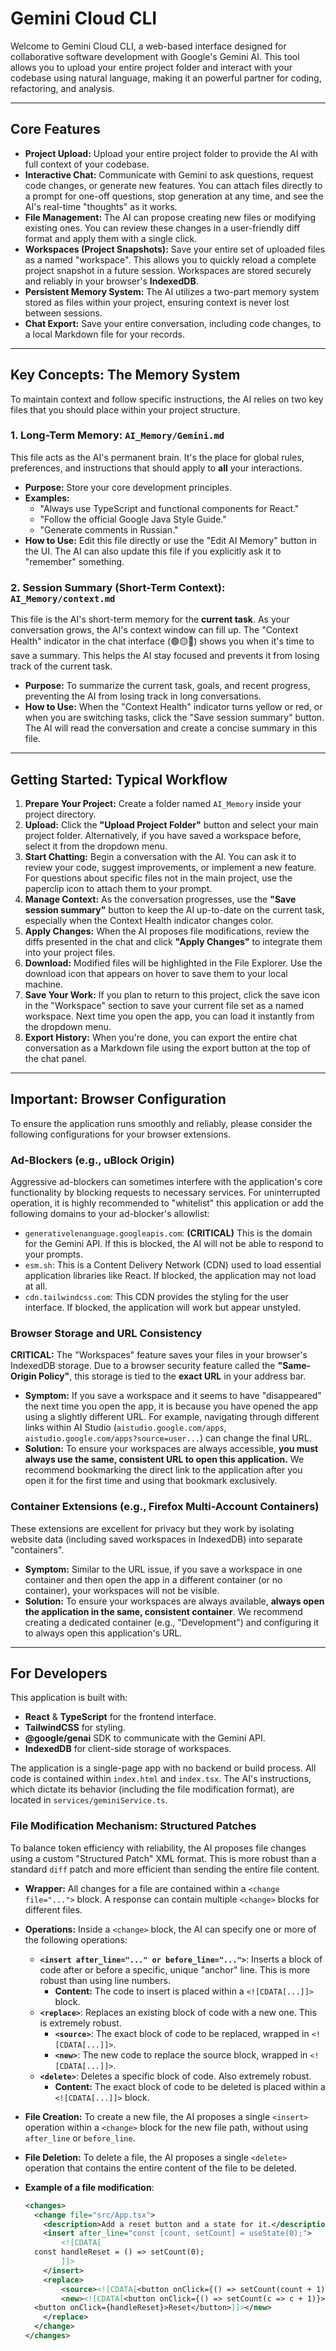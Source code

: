 # Gemini Cloud CLI

Welcome to Gemini Cloud CLI, a web-based interface designed for collaborative software development with Google's Gemini AI. This tool allows you to upload your entire project folder and interact with your codebase using natural language, making it an powerful partner for coding, refactoring, and analysis.

---

## Core Features

*   **Project Upload:** Upload your entire project folder to provide the AI with full context of your codebase.
*   **Interactive Chat:** Communicate with Gemini to ask questions, request code changes, or generate new features. You can attach files directly to a prompt for one-off questions, stop generation at any time, and see the AI's real-time "thoughts" as it works.
*   **File Management:** The AI can propose creating new files or modifying existing ones. You can review these changes in a user-friendly diff format and apply them with a single click.
*   **Workspaces (Project Snapshots):** Save your entire set of uploaded files as a named "workspace". This allows you to quickly reload a complete project snapshot in a future session. Workspaces are stored securely and reliably in your browser's **IndexedDB**.
*   **Persistent Memory System:** The AI utilizes a two-part memory system stored as files within your project, ensuring context is never lost between sessions.
*   **Chat Export:** Save your entire conversation, including code changes, to a local Markdown file for your records.

---

## Key Concepts: The Memory System

To maintain context and follow specific instructions, the AI relies on two key files that you should place within your project structure.

### 1. Long-Term Memory: `AI_Memory/Gemini.md`

This file acts as the AI's permanent brain. It's the place for global rules, preferences, and instructions that should apply to **all** your interactions.

*   **Purpose:** Store your core development principles.
*   **Examples:**
    *   "Always use TypeScript and functional components for React."
    *   "Follow the official Google Java Style Guide."
    *   "Generate comments in Russian."
*   **How to Use:** Edit this file directly or use the "Edit AI Memory" button in the UI. The AI can also update this file if you explicitly ask it to "remember" something.

### 2. Session Summary (Short-Term Context): `AI_Memory/context.md`

This file is the AI's short-term memory for the **current task**. As your conversation grows, the AI's context window can fill up. The "Context Health" indicator in the chat interface (🟢🟡🔴) shows you when it's time to save a summary. This helps the AI stay focused and prevents it from losing track of the current task.

*   **Purpose:** To summarize the current task, goals, and recent progress, preventing the AI from losing track in long conversations.
*   **How to Use:** When the "Context Health" indicator turns yellow or red, or when you are switching tasks, click the "Save session summary" button. The AI will read the conversation and create a concise summary in this file.

---

## Getting Started: Typical Workflow

1.  **Prepare Your Project:** Create a folder named `AI_Memory` inside your project directory.
2.  **Upload:** Click the **"Upload Project Folder"** button and select your main project folder. Alternatively, if you have saved a workspace before, select it from the dropdown menu.
3.  **Start Chatting:** Begin a conversation with the AI. You can ask it to review your code, suggest improvements, or implement a new feature. For questions about specific files not in the main project, use the paperclip icon to attach them to your prompt.
4.  **Manage Context:** As the conversation progresses, use the **"Save session summary"** button to keep the AI up-to-date on the current task, especially when the Context Health indicator changes color.
5.  **Apply Changes:** When the AI proposes file modifications, review the diffs presented in the chat and click **"Apply Changes"** to integrate them into your project files.
6.  **Download:** Modified files will be highlighted in the File Explorer. Use the download icon that appears on hover to save them to your local machine.
7.  **Save Your Work:** If you plan to return to this project, click the save icon in the "Workspace" section to save your current file set as a named workspace. Next time you open the app, you can load it instantly from the dropdown menu.
8.  **Export History:** When you're done, you can export the entire chat conversation as a Markdown file using the export button at the top of the chat panel.

---

## Important: Browser Configuration

To ensure the application runs smoothly and reliably, please consider the following configurations for your browser extensions.

### Ad-Blockers (e.g., uBlock Origin)

Aggressive ad-blockers can sometimes interfere with the application's core functionality by blocking requests to necessary services. For uninterrupted operation, it is highly recommended to "whitelist" this application or add the following domains to your ad-blocker's allowlist:

*   `generativelenanguage.googleapis.com`: **(CRITICAL)** This is the domain for the Gemini API. If this is blocked, the AI will not be able to respond to your prompts.
*   `esm.sh`: This is a Content Delivery Network (CDN) used to load essential application libraries like React. If blocked, the application may not load at all.
*   `cdn.tailwindcss.com`: This CDN provides the styling for the user interface. If blocked, the application will work but appear unstyled.

### Browser Storage and URL Consistency

**CRITICAL:** The "Workspaces" feature saves your files in your browser's IndexedDB storage. Due to a browser security feature called the **"Same-Origin Policy"**, this storage is tied to the **exact URL** in your address bar.

*   **Symptom:** If you save a workspace and it seems to have "disappeared" the next time you open the app, it is because you have opened the app using a slightly different URL. For example, navigating through different links within AI Studio (`aistudio.google.com/apps`, `aistudio.google.com/apps?source=user...`) can change the final URL.
*   **Solution:** To ensure your workspaces are always accessible, **you must always use the same, consistent URL to open this application.** We recommend bookmarking the direct link to the application after you open it for the first time and using that bookmark exclusively.

### Container Extensions (e.g., Firefox Multi-Account Containers)

These extensions are excellent for privacy but they work by isolating website data (including saved workspaces in IndexedDB) into separate "containers".

*   **Symptom:** Similar to the URL issue, if you save a workspace in one container and then open the app in a different container (or no container), your workspaces will not be visible.
*   **Solution:** To ensure your workspaces are always available, **always open the application in the same, consistent container**. We recommend creating a dedicated container (e.g., "Development") and configuring it to always open this application's URL.

---

## For Developers

This application is built with:

*   **React** & **TypeScript** for the frontend interface.
*   **TailwindCSS** for styling.
*   **@google/genai** SDK to communicate with the Gemini API.
*   **IndexedDB** for client-side storage of workspaces.

The application is a single-page app with no backend or build process. All code is contained within `index.html` and `index.tsx`. The AI's instructions, which dictate its behavior (including the file modification format), are located in `services/geminiService.ts`.

### File Modification Mechanism: Structured Patches

To balance token efficiency with reliability, the AI proposes file changes using a custom "Structured Patch" XML format. This is more robust than a standard `diff` patch and more efficient than sending the entire file content.

-   **Wrapper:** All changes for a file are contained within a `<change file="...">` block. A response can contain multiple `<change>` blocks for different files.
-   **Operations:** Inside a `<change>` block, the AI can specify one or more of the following operations:
    -   **`<insert after_line="..." or before_line="...">`**: Inserts a block of code after or before a specific, unique "anchor" line. This is more robust than using line numbers.
        -   **Content:** The code to insert is placed within a `<![CDATA[...]]>` block.
    -   **`<replace>`**: Replaces an existing block of code with a new one. This is extremely robust.
        -   **`<source>`**: The exact block of code to be replaced, wrapped in `<![CDATA[...]]>`.
        -   **`<new>`**: The new code to replace the source block, wrapped in `<![CDATA[...]]>`.
    -   **`<delete>`**: Deletes a specific block of code. Also extremely robust.
        -   **Content:** The exact block of code to be deleted is placed within a `<![CDATA[...]]>` block.
-   **File Creation:** To create a new file, the AI proposes a single `<insert>` operation within a `<change>` block for the new file path, without using `after_line` or `before_line`.
-   **File Deletion:** To delete a file, the AI proposes a single `<delete>` operation that contains the entire content of the file to be deleted.

-   **Example of a file modification**:
    ```xml
    <changes>
      <change file="src/App.tsx">
        <description>Add a reset button and a state for it.</description>
        <insert after_line="const [count, setCount] = useState(0);">
            <![CDATA[
      const handleReset = () => setCount(0);
            ]]>
        </insert>
        <replace>
            <source><![CDATA[<button onClick={() => setCount(count + 1)}>Click me</button>]]></source>
            <new><![CDATA[<button onClick={() => setCount(c => c + 1)}>Click me</button>
      <button onClick={handleReset}>Reset</button>]]></new>
        </replace>
      </change>
    </changes>
    ```